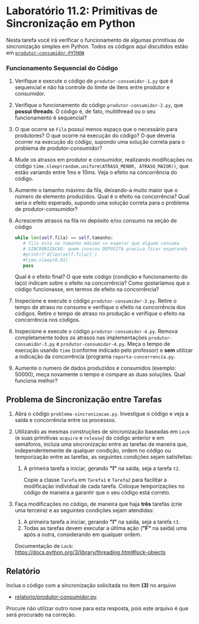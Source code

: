 # Laboratório 11.2: Primitivas de Sincronização em Python

Nesta tarefa você irá verificar o funcionamento de algumas primitivas de sincronização simples em Python. Todos os códigos aqui discutidos estão em [`produtor-consumidor-PYTHON`](produtor-consumidor-PYTHON/)

### Funcionamento Sequencial do Código

1. Verifique e execute o código de `produtor-consumidor-1.py` que é sequencial e não há controle do limite de itens entre produtor e consumidor.
2. Verifique o funcionamento do código `produtor-consumidor-2.py`, que **possui threads**. O código é, de fato, multithread ou o seu funcionamento é sequencial?

3. O que ocorre se `Fila` possui menos espaço que o necessário para produtores? O que ocorre na execução do código? O que deveria ocorrer na execução do código, supondo uma solução correta para o problema de produtor-consumidor?

4. Mude os atrasos em produtor e consumidor, realizando modificações no código `time.sleep(random.uniform(ATRASO_MENOR, ATRASO_MAIOR))`, que estão variando entre 1ms e 10ms. Veja o efeito na concorrência do código.
5. Aumente o tamanho máximo da fila, deixando-a muito maior que o número de elemento produzidos. Qual é o efeito na concorrência? Qual seria o efeito esperado, supondo uma solução correta para o problema de produtor-consumidor?
6. Acrescente atrasos na fila no depósito e/ou consumo na seção de código

   ```Python
   while len(self.fila) == self.tamanho:
      # fila esta no tamanho máximo => esperar que alguem consuma
      # SINCRONIZACAO: quem invocou DEPOSITA precisa ficar esperando
      #print(f'd{len(self.fila)}')
      #time.sleep(0.01)
      pass
   ```

   Qual é o efeito final? O que este código (condição e funcionamento do laço) indicam sobre o efeito na concorrência? Como gostaríamos que o código funcionasse, em termos de efeito na concorrência?

7. Inspecione e execute o código `produtor-consumidor-3.py`. Retire o tempo de atraso no consumo e verifique o efeito na concorrência dos códigos. Retire o tempo de atraso no produção e verifique o efeito na concorrência nos códigos.
8. Inspecione e execute o código `produtor-consumidor-4.py`. Remova completamente todos os atrasos nas implementações `produtor-consumidor-3.py` e `produtor-consumidor-4.py`. Meça o tempo de execução usando `time` (conforme indicado pelo professor) e **sem** utilizar a indicação da concorrência (programa `reporta-concorrencia.py`.
9. Aumente o numero de dados produzidos e consumidos (exemplo: 50000), meça novamente o tempo e compare as duas soluções. Qual funciona melhor?

## Problema de Sincronização entre Tarefas

1. Abra o código `problema-sincronizacao.py`. Investigue o código e veja a saída e concorrência entre os processos.
2. Utilizando as mesmas construções de sincronização baseadas em `Lock` (e suas primitivas `acquire` e `release`) do código anterior e em semáforos, incluia uma sincronização entre as tarefas de maneira que, independentemente de qualquer condição, ordem no código ou temporização entre as tarefas, as seguintes condições sejam satisfeitas:

   1. A primeira tarefa a iniciar, gerando **"I"** na saída, seja a tarefa `t2`.

      Copie a classe `Tarefa` em `Tarefa1` e `Tarefa2` para facilitar a modificação individual de cada tarefa. Coloque temporizações no código de maneira a garantir que o seu código está correto.

3. Faça modificações no código, de maneira que haja **três** tarefas (crie uma terceira) e as seguintes condições sejam atendidas:

   1. A primeira tarefa a iniciar, gerando **"I"** na saída, seja a tarefa `t3`.
   2. Todas as tarefas devem executar a última ação (**"F"** na saída) uma após a outra, considerando em qualquer ordem.

   Documentação de `Lock`: https://docs.python.org/3/library/threading.html#lock-objects

## Relatório

Inclua o código com a sincronização solicitada no item **(3)** no arquivo 

* [relatorio/produtor-consumidor.py](relatorio/produtor-consumidor.py).

Procure não utilizar outro nove para esta resposta, pois este arquivo é que será procurado na correção.
